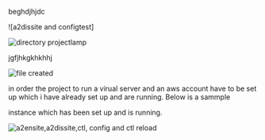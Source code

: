 beghdjhjdc

![a2dissite and configtest]



![directory   projectlamp](https://github.com/NANA-2016/faith/assets/141503408/31296bf8-13af-4de1-bc4d-2f4627f4eda1)

jgfjhkgkhkhhj

![file created](https://github.com/NANA-2016/faith/assets/141503408/5c4dae57-43ae-4b75-8f74-ec86bc433ea2)


in order the project to run a virual server  and an aws account have to be set up which i have already set up and are running. Below is a sammple 

instance which has been set up and is running.

![a2ensite,a2dissite,ctl, config and ctl reload](https://github.com/NANA-2016/faith/assets/141503408/8adafed3-6771-4b1f-9949-824837d05c14)



